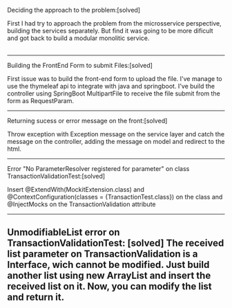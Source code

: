 Deciding the approach to the problem:[solved]


First I had try to approach the problem from the microsservice perspective, building the services
separately. But find it was going to be more dificult and got back to build a modular monolitic
service.
<br><br>

---
Building the FrontEnd Form to submit Files:[solved]

First issue was to build the front-end form to upload the file.
I've manage to use the thymeleaf api to integrate with java and springboot. 
I've build the controller using SpringBoot MultipartFile to receive the file submit from the
form as RequestParam.

---
Returning sucess or error message on the front:[solved]

Throw exception with Exception message on the service layer and catch the message on the controller,
adding the message on model and redirect to the html.


--- 
Error "No ParameterResolver registered for parameter" on class TransactionValidationTest:[solved]

Insert @ExtendWith(MockitExtension.class) and @ContextConfiguration(classes = {TransactionTest.class})
on the class and @InjectMocks on the TransactionValidation attribute

---
UnmodifiableList error on TransactionValidationTest: [solved]
The received list parameter on TransactionValidation is a Interface, wich cannot be modified.
Just build another list using new ArrayList and insert the received list on it. Now, you can modify
the list and return it.
---
